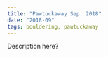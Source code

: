 ```yaml
---
title: "Pawtuckaway Sep. 2018"
date: "2018-09"
tags: bouldering, pawtuckaway
---
```


Description here?
